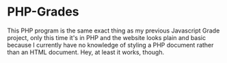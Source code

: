 # PHP-Grades
This PHP program is the same exact thing as my previous Javascript Grade project, only this time it's in PHP and the website looks plain and basic because I currently have no knowledge of styling a PHP document rather than an HTML document. Hey, at least it works, though.
